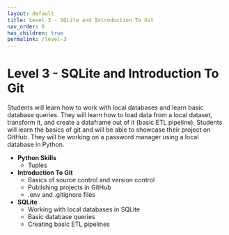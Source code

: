 ```yaml
---
layout: default
title: Level 3 - SQLite and Introduction To Git
nav_order: 6
has_children: true
permalink: /level-3
---
```


# Level 3 - SQLite and Introduction To Git

Students will learn how to work with local databases and learn basic database queries. They will learn how to load data from a local dataset, transform it, and create a dataframe out of it (basic ETL pipeline). Students will learn the basics of git and will be able to showcase their project on GitHub. They will be working on a password manager using a local database in Python.

* **Python Skills**
  * Tuples
* **Introduction To Git**
  * Basics of source control and version control
  * Publishing projects in GitHub
  * .env and .gitignore files
* **SQLite**
  * Working with local databases in SQLite
  * Basic database queries
  * Creating basic ETL pipelines
